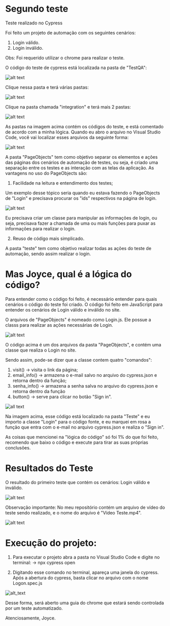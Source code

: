 # Segundo teste

Teste realizado no Cypress

Foi feito um projeto de automação com os seguintes cenários:

1.  Login válido.
2.  Login inválido.

Obs: Foi requerido utilizar o chrome para realizar o teste.

O código do teste de cypress está localizada na pasta de "TestQA":

![alt text](https://media.discordapp.net/attachments/902270296155906159/918609004446486588/unknown.png)

Clique nessa pasta e terá várias pastas:

![alt text](https://media.discordapp.net/attachments/902270296155906159/918614760923226132/unknown.png?width=1025&height=286)

Clique na pasta chamada "integration" e terá mais 2 pastas:

![alt text](https://media.discordapp.net/attachments/902270296155906159/918609196558188614/unknown.png?width=1025&height=179)

As pastas na imagem acima contém os códigos do teste, e está comentado de acordo com a minha lógica. Quando eu abro o arquivo no Visual Studio Code, você vai localizar esses arquivos da seguinte forma:

![alt text](https://media.discordapp.net/attachments/879829009515561040/918650280978046986/unknown.png)

A pasta "PageObjects" tem como objetivo separar os elementos e ações das páginas dos cenários de automação de testes, ou seja, é criado uma separação entre os testes e as interação com as telas da aplicação. 
As vantagens no uso do PageObjects são: 
1.  Facilidade na leitura e entendimento dos testes;

Um exemplo desse tópico seria quando eu estava fazendo o PageObjects de "Login" e precisava procurar os "ids" respectivos na página de login.

![alt text](https://media.discordapp.net/attachments/879829009515561040/918651113450922024/unknown.png?width=1025&height=451)

Eu precisava criar um classe para manipular as informações de login, ou seja, precisava fazer a chamada de uma ou mais funções para puxar as informações para realizar o login.

2.  Reuso de código mais simplicado.

A pasta "teste" tem como objetivo realizar todas as ações do teste de automação, sendo assim realizar o login.

# Mas Joyce, qual é a lógica do código?

Para entender como o código foi feito, é necessário entender para quais cenários o código do teste foi criado. O código foi feito em JavaScript para entender os cenários de Login válido e inválido no site.

O arquivos de "PageObjects" é nomeado como Login.js. Ele possue a classs para realizar as ações necessárias de Login.

![alt text](https://media.discordapp.net/attachments/876949125671833654/918651668218908752/unknown.png?width=954&height=473)

O código acima é um dos arquivos da pasta "PageObjects", e contém uma classe que realiza o Login no site.

Sendo assim, pode-se dizer que a classe contem quatro "comandos":
1.  visit() -> visita o link da página;
2.  email_info() -> armazena o e-mail salvo no arquivo do cypress.json e retorna dentro da função;
3.  senha_info() -> armazena a senha salva no arquivo do cypress.json e retorna dentro da função
4.  button() -> serve para clicar no botão "Sign in".

![all text](https://media.discordapp.net/attachments/876949125671833654/918652362481102889/unknown.png?width=907&height=473)

Na imagem acima, esse código está localizado na pasta "Teste" e eu importo a classe "Login" para o código fonte, e eu marquei em rosa a função que entra com o e-mail no arquivo cypress.json e realiza o "Sign in".

As coisas que mencionei na "lógica do código" só foi 1% do que foi feito, recomendo que baixo o código e execute para tirar as suas próprias conclusões.

# Resultados do Teste

O resultado do primeiro teste que contém os cenários: Login válido e inválido.

![alt text](https://media.discordapp.net/attachments/902270296155906159/918640319401197648/unknown.png?width=886&height=473)

Observação importante: No meu repositório contém um arquivo de vídeo do teste sendo realizado, e o nome do arquivo é "Vídeo Teste.mp4".

![alt text](https://media.discordapp.net/attachments/902270296155906159/918646442275520543/unknown.png)

# Execução do projeto:
1.  Para executar o projeto abra a pasta no Visual Studio Code e digite no terminal:
-> npx cypress open

2.  Digitando esse comando no terminal, apareça uma janela do cypress. Após a abertura do cypress, basta clicar no arquivo com o nome Logon.spec.js

![alt_text](https://media.discordapp.net/attachments/876949125671833654/918656578880688158/unknown.png?width=611&height=424)

Desse forma, será aberto uma guia do chrome que estará sendo controlada por um teste automatizado.

Atenciosamente, Joyce.
